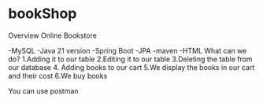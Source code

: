 # bookShop
Overview
Online Bookstore

-MySQL 
-Java 21 version
-Spring Boot
-JPA
-maven 
-HTML
What can we do?
1.Adding it to our table
2.Editing it to our table
3.Deleting the table from our database
4. Adding books to our cart
5.We display the books in our cart and their cost
6.We buy books

You can use postman


